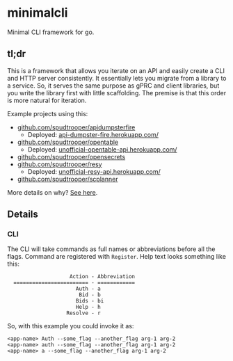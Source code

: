 # minimalcli

Minimal CLI framework for go.

## tl;dr

This is a framework that allows you iterate on an API and easily create a CLI and HTTP server consistently. It essentially lets you migrate from a library to a service. So, it serves the same purpose as gPRC and client libraries,  but you write the library first with little scaffolding. The premise is that this order is more natural for iteration.

Example projects using this:

  * [github.com/spudtrooper/apidumpsterfire](https://github.com/spudtrooper/apidumpsterfire)
    * Deployed: [api-dumpster-fire.herokuapp.com/](https://api-dumpster-fire.herokuapp.com/)
  * [github.com/spudtrooper/opentable](https://github.com/spudtrooper/opentable)
    * Deployed: [unofficial-opentable-api.herokuapp.com/](https://unofficial-opentable-api.herokuapp.com/)
  * [github.com/spudtrooper/opensecrets](https://github.com/spudtrooper/opensecrets)
  * [github.com/spudtrooper/resy](https://github.com/spudtrooper/resy)
    * Deployed: [unofficial-resy-api.herokuapp.com/](https://unofficial-resy-api.herokuapp.com/)
  * [github.com/spudtrooper/scplanner](https://github.com/spudtrooper/scplanner)

More details on why? [See here](https://github.com/spudtrooper/minimalcli/blob/main/use-case.md).

## Details

### CLI

The CLI will take commands as full names or abbreviations before all the flags. Command are registered with `Register`. Help text looks something like this:

```
                    Action - Abbreviation
  ======================== - ============
                      Auth - a
                       Bid - b
                      Bids - bi
                      Help - h
                   Resolve - r
```

So, with this example you could invoke it as:

```
<app-name> Auth --some_flag --another_flag arg-1 arg-2
<app-name> auth --some_flag --another_flag arg-1 arg-2
<app-name> a --some_flag --another_flag arg-1 arg-2
```